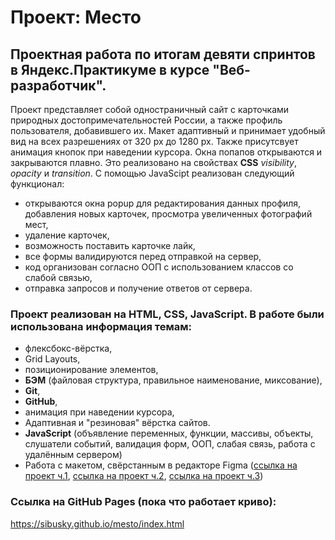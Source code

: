 # Проект: Место

## Проектная работа по итогам девяти спринтов в Яндекс.Практикуме в курсе "Веб-разработчик".

Проект представляет собой одностраничный сайт с  карточками природных достопримечательностей России, а также профиль пользователя, добавившего их. Макет адаптивный и принимает удобный вид на всех разрешениях от 320 px до 1280 px. Также присутсвует анимация кнопок при наведении курсора. Окна попапов открываются и закрываются плавно. Это реализовано на свойствах **CSS** _visibility_, _opacity_ и _transition_.
С помощью JavaScipt реализован следующий функционал:
- открываются окна popup для редактирования данных профиля, добавления новых карточек, просмотра увеличенных фотографий мест,
- удаление карточек,
- возможность поставить карточке лайк,
- все формы валидируются перед отправкой на сервер,
- код организован согласно ООП с использованием классов со слабой связью,
- отправка запросов и получение ответов от сервера.

### Проект реализован на HTML, CSS, JavaScript. В работе были использована информация темам:

- флексбокс-вёрстка,
- Grid Layouts,
- позиционирование элементов,
- **БЭМ** (файловая структура, правильное наименование, миксование),
- **Git**,
- **GitHub**,
- анимация при наведении курсора,
- Адаптивная и "резиновая" вёрстка сайтов.
- **JavaScript** (объявление переменных, функции, массивы, объекты, слушатели событий, валидация форм, ООП, слабая связь, работа с удалённым сервером)
- Работа с макетом, свёрстанным в редакторе Figma ([ссылка на проект ч.1](https://www.figma.com/file/2cn9N9jSkmxD84oJik7xL7/JavaScript.-Sprint-4?node-id=0%3A1), [ссылка на проект ч.2](https://www.figma.com/file/bjyvbKKJN2naO0ucURl2Z0/JavaScript.-Sprint-5?node-id=0%3A1), [ссылка на проект ч.3](https://www.figma.com/file/kRVLKwYG3d1HGLvh7JFWRT/JavaScript.-Sprint-6?node-id=0%3A1))

### Ссылка на GitHub Pages (пока что работает криво):

https://sibusky.github.io/mesto/index.html
